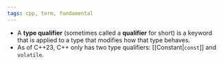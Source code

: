 ```yaml
---
tags: cpp, term, fundamental
---
```


- A **type qualifier** (sometimes called a **qualifier** for short) is a keyword that is applied to a type that modifies how that type behaves.
- As of C++23, C++ only has two type qualifiers: [[Constant|`const`]] and `volatile`.